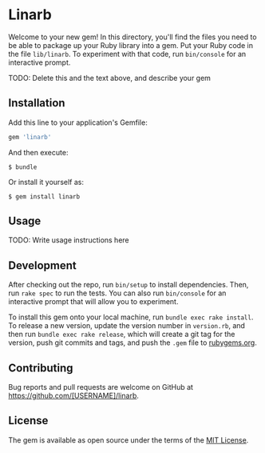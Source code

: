 # Linarb

Welcome to your new gem! In this directory, you'll find the files you need to be able to package up your Ruby library into a gem. Put your Ruby code in the file `lib/linarb`. To experiment with that code, run `bin/console` for an interactive prompt.

TODO: Delete this and the text above, and describe your gem

## Installation

Add this line to your application's Gemfile:

```ruby
gem 'linarb'
```

And then execute:

    $ bundle

Or install it yourself as:

    $ gem install linarb

## Usage

TODO: Write usage instructions here

## Development

After checking out the repo, run `bin/setup` to install dependencies. Then, run `rake spec` to run the tests. You can also run `bin/console` for an interactive prompt that will allow you to experiment.

To install this gem onto your local machine, run `bundle exec rake install`. To release a new version, update the version number in `version.rb`, and then run `bundle exec rake release`, which will create a git tag for the version, push git commits and tags, and push the `.gem` file to [rubygems.org](https://rubygems.org).

## Contributing

Bug reports and pull requests are welcome on GitHub at https://github.com/[USERNAME]/linarb.

## License

The gem is available as open source under the terms of the [MIT License](https://opensource.org/licenses/MIT).
